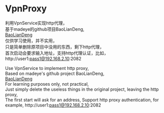 # VpnProxy

利用VpnService实现http代理，  
基于madeye的github项目BaoLianDeng,  
[BaoLianDeng](https://github.com/madeye/BaoLianDeng)  
仅供学习使用，并不实用，  
只是简单删除原项目中没用的东西，剩下http代理，  
首次启动会要求输入地址，支持http代理认证，比如，
http://user1:pass1@192.168.2.10:2082


Use VpnService to implement http proxy,  
Based on madeye's github project BaoLianDeng,  
[BaoLianDeng](https://github.com/madeye/BaoLianDeng)  
For learning purposes only, not practical,  
Just simply delete the useless things in the original project, leaving the http proxy,  
The first start will ask for an address, Support http proxy authentication, for example,
http://user1:pass1@192.168.2.10:2082
